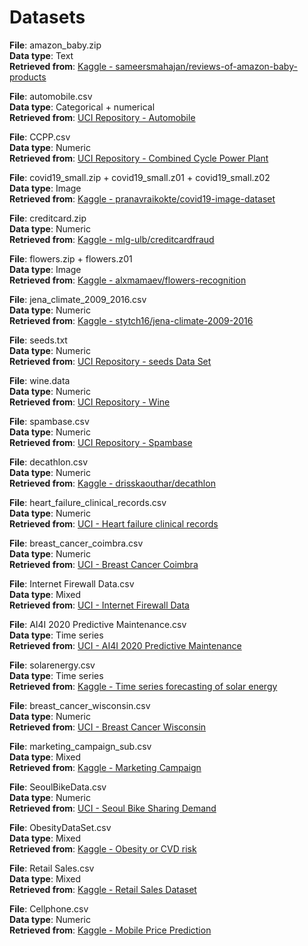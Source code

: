 # Datasets

__File__:  amazon_baby.zip <br/>
__Data type__: Text <br/>
__Retrieved from__: [Kaggle - sameersmahajan/reviews-of-amazon-baby-products](https://www.kaggle.com/sameersmahajan/reviews-of-amazon-baby-products)

__File__:  automobile.csv <br/>
__Data type__: Categorical + numerical <br/>
__Retrieved from__: [UCI Repository - Automobile](https://archive.ics.uci.edu/ml/datasets/Automobile)

__File__:  CCPP.csv <br/>
__Data type__: Numeric <br/>
__Retrieved from__: [UCI Repository - Combined Cycle Power Plant](https://archive.ics.uci.edu/ml/datasets/Combined+Cycle+Power+Plant)

__File__:  covid19_small.zip + covid19_small.z01 + covid19_small.z02 <br/>
__Data type__: Image <br/>
__Retrieved from__: [Kaggle - pranavraikokte/covid19-image-dataset](https://www.kaggle.com/pranavraikokte/covid19-image-dataset)

__File__:  creditcard.zip <br/>
__Data type__: Numeric <br/>
__Retrieved from__: [Kaggle - mlg-ulb/creditcardfraud](https://www.kaggle.com/mlg-ulb/creditcardfraud)

__File__:  flowers.zip + flowers.z01 <br/>
__Data type__: Image <br/>
__Retrieved from__: [Kaggle - alxmamaev/flowers-recognition](https://www.kaggle.com/alxmamaev/flowers-recognition)

__File__: jena_climate_2009_2016.csv <br/>
__Data type__: Numeric <br/>
__Retrieved from__: [Kaggle - stytch16/jena-climate-2009-2016](https://www.kaggle.com/stytch16/jena-climate-2009-2016)

__File__: seeds.txt <br/>
__Data type__: Numeric <br/>
__Retrieved from__: [UCI Repository - seeds Data Set](https://archive.ics.uci.edu/ml/datasets/seeds)

__File__: wine.data <br/>
__Data type__: Numeric <br/>
__Retrieved from__: [UCI Repository - Wine](https://archive.ics.uci.edu/dataset/109/wine)

__File__: spambase.csv <br/>
__Data type__: Numeric <br/>
__Retrieved from__: [UCI Repository - Spambase](https://archive.ics.uci.edu/dataset/94/spambase)

__File__: decathlon.csv <br/>
__Data type__: Numeric <br/>
__Retrieved from__: [Kaggle - drisskaouthar/decathlon](https://www.kaggle.com/datasets/drisskaouthar/decathlon)

__File__: heart_failure_clinical_records.csv <br/>
__Data type__: Numeric <br/>
__Retrieved from__: [UCI - Heart failure clinical records](https://archive.ics.uci.edu/dataset/519/heart+failure+clinical+records)

__File__: breast_cancer_coimbra.csv <br/>
__Data type__: Numeric <br/>
__Retrieved from__: [UCI - Breast Cancer Coimbra](https://archive.ics.uci.edu/dataset/451/breast+cancer+coimbra)

__File__: Internet Firewall Data.csv <br/>
__Data type__: Mixed <br/>
__Retrieved from__: [UCI - Internet Firewall Data](https://archive.ics.uci.edu/dataset/542/internet+firewall+data)

__File__: AI4I 2020 Predictive Maintenance.csv <br/>
__Data type__: Time series <br/>
__Retrieved from__: [UCI - AI4I 2020 Predictive Maintenance](https://archive.ics.uci.edu/dataset/601/ai4i+2020+predictive+maintenance+dataset)

__File__: solarenergy.csv <br/>
__Data type__: Time series <br/>
__Retrieved from__: [Kaggle - Time series forecasting of solar energy](https://www.kaggle.com/datasets/chaitanyakumar12/time-series-forecasting-of-solar-energy)

__File__: breast_cancer_wisconsin.csv <br/>
__Data type__: Numeric <br/>
__Retrieved from__: [UCI - Breast Cancer Wisconsin](https://archive.ics.uci.edu/dataset/15/breast+cancer+wisconsin+original)

__File__: marketing_campaign_sub.csv <br/>
__Data type__: Mixed <br/>
__Retrieved from__: [Kaggle - Marketing Campaign](https://www.kaggle.com/datasets/rodsaldanha/arketing-campaign/data)

__File__: SeoulBikeData.csv <br/>
__Data type__: Numeric <br/>
__Retrieved from__: [UCI - Seoul Bike Sharing Demand](https://archive.ics.uci.edu/dataset/560/seoul+bike+sharing+demand)

__File__: ObesityDataSet.csv <br/>
__Data type__: Mixed <br/>
__Retrieved from__: [Kaggle - Obesity or CVD risk](https://www.kaggle.com/datasets/aravindpcoder/obesity-or-cvd-risk-classifyregressorcluster)

__File__: Retail Sales.csv <br/>
__Data type__: Mixed <br/>
__Retrieved from__: [Kaggle - Retail Sales Dataset](https://www.kaggle.com/datasets/najir0123/retail-sales-dataset)

__File__: Cellphone.csv <br/>
__Data type__: Numeric <br/>
__Retrieved from__: [Kaggle - Mobile Price Prediction](https://www.kaggle.com/datasets/mohannapd/mobile-price-prediction)
